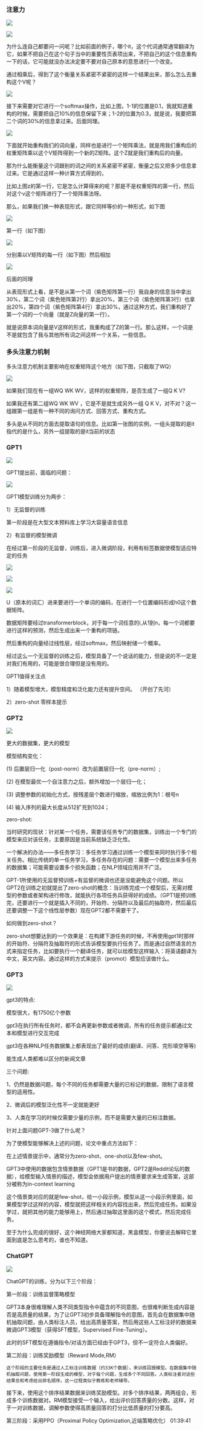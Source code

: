 ### 注意力

![](https://gitee.com/hxc8/images0/raw/master/img/202407172039582.jpg)

![](https://gitee.com/hxc8/images0/raw/master/img/202407172039871.jpg)

为什么连自己都要问一问呢？比如前面的例子，哪个it，这个代词通常通常翻译为它，如果不把自己在这个句子当中的重要性页表项出来，不把自己的这个信息重构一下的话，它可能就没办法决定要不要对自己原本的意思进行一个改变。

通过相乘后，得到了这个衡量关系紧密不紧密的这样一个结果出来，那么怎么去重构这个V呢？

![](https://gitee.com/hxc8/images0/raw/master/img/202407172040789.jpg)

接下来需要对它进行一个softmax操作，比如上图，1-1的位置是0.1，我就知道重构的时候，需要把自己10%的信息保留下来；1-2的位置为0.3，就是说，我要把第二个词的30%的信息拿过来。后面同理。

![](https://gitee.com/hxc8/images0/raw/master/img/202407172040087.jpg)

下面就开始重构我们的词向量，同样也是进行一个矩阵乘法，就是用我们重构后的权重矩阵乘以这个V矩阵得到一个新的Z矩阵。这个Z就是我们重构后的向量。

那为什么能衡量这个词跟别的词之间的关系紧密不紧密，衡量之后又把多少信息拿过来。它是通过这样一种计算方式得到的，

比如上图z的第一行，它是怎么计算得来的呢？那是不是权重矩阵的第一行，然后对这个v这个矩阵进行了一个矩阵乘法呀。

那么，如果我们换一种表现形式，跟它同样等价的一种形式，如下图

![](https://gitee.com/hxc8/images0/raw/master/img/202407172040044.jpg)

第一行（如下图）

![](https://gitee.com/hxc8/images0/raw/master/img/202407172040006.jpg)

分别乘以V矩阵的每一行（如下图）然后相加

![](https://gitee.com/hxc8/images0/raw/master/img/202407172040761.jpg)

后面的同理

从表现形式上看，是不是从第一个词（紫色矩阵第一行）我自身的信息当中拿出30%，第二个词（紫色矩阵第2行）拿出20%，第三个词（紫色矩阵第3行）也拿出20%，第四个词（紫色矩阵第4行）拿出30%，通过这种方式，我们重构好了第一个词的一个向量（就是Z向量的第一行）。

就是说原本词向量是V这样的形式，我重构成了Z的第一行。那么这样，一个词是不是就包含了我与其他所有词之间这样一个关系，一些信息。

### 多头注意力机制

多头注意力机制主要影响在权重矩阵这个地方（如下图，只截取了WQ）

![](https://gitee.com/hxc8/images0/raw/master/img/202407172040699.jpg)

如果我们现在有一组WQ WK  WV，这样的权重矩阵，是否生成了一组Q  K  V?

如果我还有第二组WQ WK WV ，它是不是就生成另外一组 Q K V，对不对？这一组跟第一组是有一种不同的询问方式、回答方式、重构方式。

多头是从不同的方面去提取语句的信息。比如第一张图的实例，一组头提取的是it指代的是什么，另外一组提取的是it当前的状态

### GPT1

![](https://gitee.com/hxc8/images0/raw/master/img/202407172040621.jpg)

GPT1提出前，面临的问题：

![](https://gitee.com/hxc8/images0/raw/master/img/202407172040772.jpg)

GPT1模型训练分为两步：

1）无监督的训练

第一阶段是在大型文本预料库上学习大容量语言信息

2）有监督的模型微调

在经过第一阶段的无监督，训练后，进入微调阶段，利用有标签数据使模型适应特定的任务

![](https://gitee.com/hxc8/images0/raw/master/img/202407172040181.jpg)

![](https://gitee.com/hxc8/images0/raw/master/img/202407172040223.jpg)

![](https://gitee.com/hxc8/images0/raw/master/img/202407172040331.jpg)

U（原本的词汇）进来要进行一个单词的编码，在进行一个位置编码形成h0这个数据矩阵。

数据矩阵要经过transformerblock，对于每一个词任意的i,从1到n，每一个词都要进行这样的预测，然后生成出来一个重构的项链。

然后重构的向量经过线性层，经过softmax，然后映射储一个概率。

经过这么一个无监督的训练之后，模型具备了一个说话的能力，但是说的不一定是对我们有用的，可能是很合理但是没有用的。

GPT1值得关注点

1）随着模型增大，模型精度和泛化能力还有提升空间。 （开创了先河）

2）zero-shot 零样本提示

### GPT2

![](https://gitee.com/hxc8/images0/raw/master/img/202407172040190.jpg)

更大的数据集，更大的模型

模型结构变化：

(1) 后置层归一化（post-norm）改为前置层归一化（pre-norm）;

(2) 在模型最优一个自注意力之后，额外增加一个层归一化；

(3) 调整参数的初始化方式，按残差层个数进行缩放，缩放比例为1：根号n

(4) 输入序列的最大长度从512扩充到1024；

zero-shot:

当时研究的现状：针对某一个任务，需要该任务专门的数据集，训练出一个专门的模型来应对该任务，主要原因是当前系统缺乏泛化性。

一个解决的办法——多任务学习：多任务学习通过训练一个模型来同时执行多个相关任务。相比传统的单一任务学习，多任务存在的问题：需要一个模型出来多任务的数据集；可能需要设置多个损失函数；在NLP领域应用并不广泛。

GPT-1所使用的无监督预训练+有监督的微调也还是没能避免这个问题。所以GPT2在训练之初就提出了zero-shot的概念：当训练完成一个模型后，无需对模型的参数或者架构进行修改，就能执行各项任务兵获得好的成绩。（GPT1是预训练完，还要进行一个就是插入不同的，开始符、分隔符以及最后的抽取符，然后最后还要调整一下这个线性层参数）现在GPT2都不需要干了。

如何做到zero-shot？

zero-shot想要达到的一个效果是：在构建下游任务的时候，不再使用gpt1时那样的开始符、分隔符及抽取符的形式告诉模型要执行任务了。而是通过自然语言的方式来指定任务，比如要执行一个翻译任务，就可以给模型这样输入：将英语翻译为中文，英文内容。通过这样的方式来提示（promot）模型应该做什么。

### GPT3

![](https://gitee.com/hxc8/images0/raw/master/img/202407172040095.jpg)

gpt3的特点:

模型很大，有1750亿个参数

gpt3在执行所有任务时，都不会再更新参数或者微调，所有的任务提示都通过文本和模型进行交互完成

gpt3在各种NLP任务数据集上都表现出了最好的成绩(翻译、问答、完形填空等等)

能生成人类都难以区分的新闻文章

三个问题:

1、仍然是数据问题，每个不同的任务都需要大量的已标记的数据，限制了语言模型的适用性。

2、微调后的模型泛化性不一定就能更好

3、人类在学习的时候仅需要少量的示例，而不是需要大量的已标注数据。

针对上面问题GPT-3做了什么呢？

为了使模型能够解决上述的问题，论文中重点方法如下：

在上述情景提示中，通常分为zero-shot、one-shot以及few-shot。

GPT3中使用的数据包含情景数据（GPT1是书的数据，GPT2是Reddit论坛的数据），给模型输入情景的描述，模型会依据用户提出的情景要求来生成答案，这部分被称为in-context learning

这个情景类对应的就是few-shot，给一小段示例，模型从这一小段示例里面，如果模型学过这样的内容，模型就把这样相关的内容找出来，然后完成任务。如果没学过，就把其他的能力能够用上，然后通过抽取这里面的这个模式，然后完成任务。

至于为什么完成的很好，这个神经网络大家都知道，黑盒模型，你要说去解释它里面到底是怎么思考的，谁也不知道。

### ChatGPT

![](https://gitee.com/hxc8/images0/raw/master/img/202407172040972.jpg)

ChatGPT的训练，分为以下三个阶段：

第一阶段：训练监督策略模型

GPT3本身很难理解人类不同类型指令中蕴含的不同意图，也很难判断生成内容是否是高质量的结果，为了让GPT3初步具备理解指令的意图，首先会在数据集中随机抽取问题，由人类标注人员，给出高质量答案，然后用这些人工标注好的数据来微调GPT3模型（获得SFT模型，Supervised Fine-Tuning）。

此时的SFT模型在遵循指令/对话方面已经由于GPT3，但不一定符合人类偏好。

第二阶段：训练奖励模型（Reward Mode,RM）

 	这个阶段的主要任务是通过人工标注训练数据（约33K个数据），来训练回报模型。在数据集中随机抽取问题，使用第一阶段生成的模型，对于每个问题，生成多个不同回答。人类标注者对这些结果总和考虑给出排名顺序。这一过程类似于教练和老师辅导。 

接下来，使用这个排序结果数据来训练奖励模型。对多个排序结果，两两组合，形成多个训练数据对。RM模型接受一个输入，给出评价回答质量的分数。这样，对于一对训练数据，调解参数使得高质量回答的打分比低质量的打分要高。

第三阶段：采用PPO（Proximal Policy Optimization,近端策略优化） 01:39:41